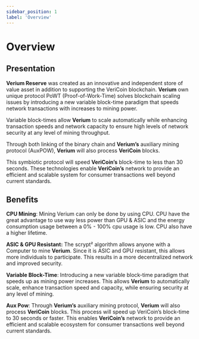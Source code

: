 ```yaml
---
sidebar_position: 1
label: 'Overview'
---
```

# Overview

## Presentation

**Verium Reserve** was created as an innovative and independent store of value asset in addition to supporting the VeriCoin blockchain. **Verium** own unique protocol PoWT (Proof-of-Work-Time) solves blockchain scaling issues by introducing a new variable block-time paradigm that speeds network transactions with increases to mining power.

Variable block-times allow **Verium** to scale automatically while enhancing transaction speeds and network capacity to ensure high levels of network security at any level of mining throughput.

Through both linking of the binary chain and **Verium’s** auxiliary mining protocol (AuxPOW), **Verium** will also process **VeriCoin** blocks.

This symbiotic protocol will speed **VeriCoin’s** block-time to less than 30 seconds. These technologies enable **VeriCoin’s** network to provide an efficient and scalable system for consumer transactions well beyond current standards.

## Benefits

**CPU Mining**: Mining Verium can only be done by using CPU. CPU have the great advantage to use way less power than GPU & ASIC and the energy consumption usage between a 0% - 100% cpu usage is low. CPU also have a higher lifetime.

**ASIC & GPU Resistant:** The scrypt² algorithm allows anyone with a Computer to mine **Verium**. Since it is ASIC and GPU resistant, this allows more individuals to participate. This results in a more decentralized network and improved security.

**Variable Block-Time**: Introducing a new variable block-time paradigm that speeds up as mining power increases. This allows **Verium** to automatically scale, enhance transaction speed and capacity, while ensuring security at any level of mining.

**Aux Pow**: Through **Verium’s** auxiliary mining protocol, **Verium** will also process **VeriCoin** blocks. This process will speed up VeriCoin’s block-time to 30 seconds or faster. This enables **VeriCoin’s** network to provide an efficient and scalable ecosystem for consumer transactions well beyond current standards.
